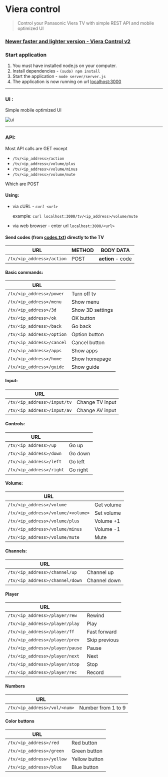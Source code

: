 # Viera control #
> Control your Panasonic Viera TV with simple REST API and mobile optimized UI

### [Newer faster and lighter version - Viera Control v2](https://github.com/samuelmatis/viera-control-v2) ###

### Start application ###

1. You must have installed node.js on your computer.
2. Install dependencies - `(sudo) npm install`
3. Start the application - `node server/server.js`
4. The application is now running on url [localhost:3000](http://localhost:3000)

_ _ _ 
### UI : ###

Simple mobile optimized UI

![ui](http://media.matiss.sk/viera-control-screen.png)

_ _ _ 
### API: ####

Most API calls are GET except

*  `/tv/<ip_address>/action`
*  `/tv/<ip_address>/volume/plus`
*  `/tv/<ip_address>/volume/minus`
*  `/tv/<ip_address>/volume/mute`

Which are POST

#### Using: ####

* via cURL - *`curl <url>`*

    example: `curl localhost:3000/tv/<ip_address>/volume/mute`


* via web browser - enter url `localhost:3000/<url>`

#### Send codes (from [codes.txt](/codes.txt)) directly to the TV ####

| URL          |METHOD |BODY DATA         |
|--------------|-------|------------------|
| `/tv/<ip_address>/action` |POST   |**action** - code |

#### Basic commands: ####

| URL             |                  |
|-----------------|------------------|
| `/tv/<ip_address>/power`     | Turn off tv      |
| `/tv/<ip_address>/menu`      | Show menu        |
| `/tv/<ip_address>/3d`        | Show 3D settings |
| `/tv/<ip_address>/ok`        | OK button        |
| `/tv/<ip_address>/back`      | Go back          |
| `/tv/<ip_address>/option`    | Option button    |
| `/tv/<ip_address>/cancel`    | Cancel button    |
| `/tv/<ip_address>/apps`      | Show apps        |
| `/tv/<ip_address>/home`      | Show homepage    |
| `/tv/<ip_address>/guide`     | Show guide       |


#### Input: ####

| URL            |                 |
|----------------|-----------------|
| `/tv/<ip_address>/input/tv` | Change TV input |
| `/tv/<ip_address>/input/av` | Change AV input |


#### Controls: ####

| URL         |          |
|-------------|----------|
| `/tv/<ip_address>/up`    | Go up    |
| `/tv/<ip_address>/down`  | Go down  |
| `/tv/<ip_address>/left`  | Go left  |
| `/tv/<ip_address>/right` | Go right |


#### Volume: ####

| URL                         |            |
|-----------------------------|------------|
| `/tv/<ip_address>/volume`                | Get volume |
| `/tv/<ip_address>/volume/<volume>`       | Set volume |
| `/tv/<ip_address>/volume/plus`           | Volume +1  |
| `/tv/<ip_address>/volume/minus`          | Volume -1  |
| `/tv/<ip_address>/volume/mute`           | Mute       |


#### Channels: ####

| URL                |              |
|--------------------|--------------|
| `/tv/<ip_address>/channel/up`   | Channel up   |
| `/tv/<ip_address>/channel/down` | Channel down |


#### Player ####

| URL                |               |
|--------------------|---------------|
| `/tv/<ip_address>/player/rew`   | Rewind        |
| `/tv/<ip_address>/player/play`  | Play          |
| `/tv/<ip_address>/player/ff`    | Fast forward  |
| `/tv/<ip_address>/player/prev`  | Skip previous |
| `/tv/<ip_address>/player/pause` | Pause         |
| `/tv/<ip_address>/player/next`  | Next          |
| `/tv/<ip_address>/player/stop`  | Stop          |
| `/tv/<ip_address>/player/rec`   | Record        |


#### Numbers ####

| URL             |                    |
|-----------------|--------------------|
| `/tv/<ip_address>/vol/<num>` | Number from 1 to 9 |


#### Color buttons ####

| URL          |               |
|--------------|---------------|
| `/tv/<ip_address>/red`    | Red button    |
| `/tv/<ip_address>/green`  | Green button  |
| `/tv/<ip_address>/yellow` | Yellow button |
| `/tv/<ip_address>/blue`   | Blue button   |
